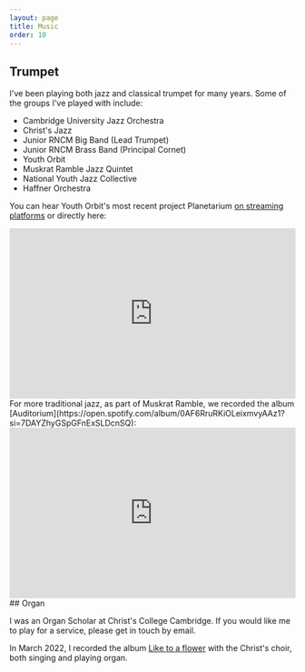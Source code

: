 ```yaml
---
layout: page
title: Music
order: 10
---
```


## Trumpet

I've been playing both jazz and classical trumpet for many years. Some of the groups I've played with include:
* Cambridge University Jazz Orchestra
* Christ's Jazz
* Junior RNCM Big Band (Lead Trumpet)
* Junior RNCM Brass Band (Principal Cornet)
* Youth Orbit
* Muskrat Ramble Jazz Quintet
* National Youth Jazz Collective
* Haffner Orchestra

You can hear Youth Orbit's most recent project Planetarium [on streaming platforms](https://li.sten.to/youthorbit) or directly here:

<iframe width="100%" height="300" scrolling="no" frameborder="no" allow="autoplay" src="https://w.soundcloud.com/player/?url=https%3A//api.soundcloud.com/playlists/815764902&color=%23ff5500&auto_play=false&hide_related=false&show_comments=true&show_user=true&show_reposts=false&show_teaser=true&visual=true"></iframe>

<br>
For more traditional jazz, as part of Muskrat Ramble, we recorded the album [Auditorium](https://open.spotify.com/album/0AF6RruRKiOLeixmvyAAz1?si=7DAYZhyGSpGFnExSLDcnSQ):

<iframe width="100%" height="300" scrolling="no" frameborder="no" allow="autoplay" src="https://w.soundcloud.com/player/?url=https%3A//api.soundcloud.com/playlists/508846104&color=%23ff5500&auto_play=false&hide_related=false&show_comments=true&show_user=true&show_reposts=false&show_teaser=true&visual=true"></iframe>

<br>
## Organ

I was an Organ Scholar at Christ's College Cambridge. If you would like me to play for a service, please get in touch by email.

In March 2022, I recorded the album [Like to a flower](https://smarturl.it/FREVU0) with the Christ's choir, both singing and playing organ.